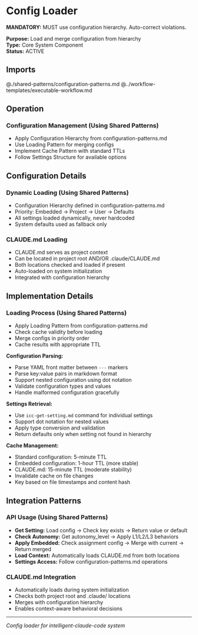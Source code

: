 # Config Loader

**MANDATORY:** MUST use configuration hierarchy. Auto-correct violations.

**Purpose:** Load and merge configuration from hierarchy  
**Type:** Core System Component  
**Status:** ACTIVE

## Imports

@./shared-patterns/configuration-patterns.md
@../workflow-templates/executable-workflow.md

## Operation

### Configuration Management (Using Shared Patterns)
- Apply Configuration Hierarchy from configuration-patterns.md
- Use Loading Pattern for merging configs
- Implement Cache Pattern with standard TTLs
- Follow Settings Structure for available options  

## Configuration Details

### Dynamic Loading (Using Shared Patterns)
- Configuration Hierarchy defined in configuration-patterns.md
- Priority: Embedded → Project → User → Defaults
- All settings loaded dynamically, never hardcoded
- System defaults used as fallback only

### CLAUDE.md Loading
- CLAUDE.md serves as project context
- Can be located in project root AND/OR .claude/CLAUDE.md
- Both locations checked and loaded if present
- Auto-loaded on system initialization
- Integrated with configuration hierarchy

## Implementation Details

### Loading Process (Using Shared Patterns)
- Apply Loading Pattern from configuration-patterns.md
- Check cache validity before loading
- Merge configs in priority order
- Cache results with appropriate TTL

**Configuration Parsing:**
- Parse YAML front matter between `---` markers
- Parse key:value pairs in markdown format
- Support nested configuration using dot notation
- Validate configuration types and values
- Handle malformed configuration gracefully

**Settings Retrieval:**
- Use `icc-get-setting.md` command for individual settings
- Support dot notation for nested values
- Apply type conversion and validation
- Return defaults only when setting not found in hierarchy

**Cache Management:**
- Standard configuration: 5-minute TTL
- Embedded configuration: 1-hour TTL (more stable)
- CLAUDE.md: 15-minute TTL (moderate stability)
- Invalidate cache on file changes
- Key based on file timestamps and content hash

## Integration Patterns

### API Usage (Using Shared Patterns)
- **Get Setting:** Load config → Check key exists → Return value or default
- **Check Autonomy:** Get autonomy_level → Apply L1/L2/L3 behaviors
- **Apply Embedded:** Check assignment config → Merge with current → Return merged
- **Load Context:** Automatically loads CLAUDE.md from both locations
- **Settings Access:** Follow configuration-patterns.md operations

### CLAUDE.md Integration
- Automatically loads during system initialization
- Checks both project root and .claude/ locations
- Merges with configuration hierarchy
- Enables context-aware behavioral decisions

---
*Config loader for intelligent-claude-code system*